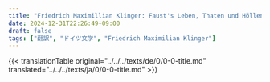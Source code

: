 ```yaml
---
title: "Friedrich Maximillian Klinger: Faust's Leben, Thaten und Höllenfahrt (1799) - 標題"
date: 2024-12-31T22:26:49+09:00
draft: false
tags: ["翻訳", "ドイツ文学", "Friedrich Maximilian Klinger"]
---
```


{{< translationTable original="../../../texts/de/0/0-0-title.md" translated="../../../texts/ja/0/0-0-title.md" >}}